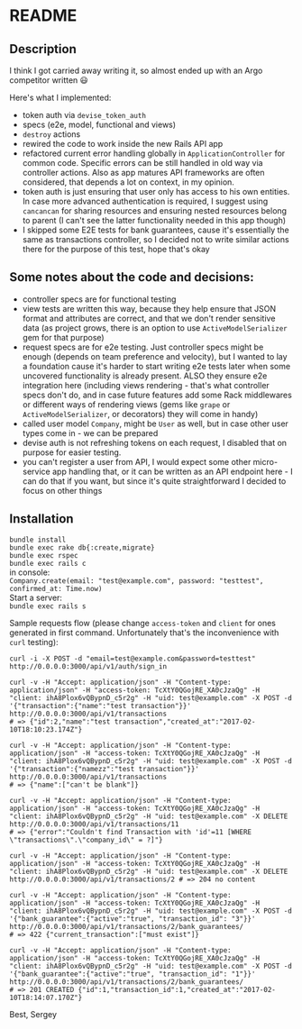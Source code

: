 # README

## Description

I think I got carried away writing it, so almost ended up with an Argo competitor written :smiley:

Here's what I implemented:   
- token auth via `devise_token_auth`
- specs (e2e, model, functional and views)
- `destroy` actions
- rewired the code to work inside the new Rails API app
- refactored current error handling globally in `ApplicationController` for common code. Specific errors can be still handled in old way via controller actions. Also as app matures API frameworks are often considered, that depends a lot on context, in my opinion.
- token auth is just ensuring that user only has access to his own entities. In case more advanced authentication is required, I suggest using `cancancan` for sharing resources and ensuring nested resources belong to parent (I can't see the latter functionality needed in this app though)
- I skipped some E2E tests for bank guarantees, cause it's essentially the same as transactions controller, so I decided not to write similar actions there for the purpose of this test, hope that's okay

## Some notes about the code and decisions:
- controller specs are for functional testing
- view tests are written this way, because they help ensure that JSON format and attributes are correct, and that we don't render sensitive data (as project grows, there is an option to use `ActiveModelSerializer` gem for that purpose)
- request specs are for e2e testing. Just controller specs might be enough (depends on team preference and velocity), but I wanted to lay a foundation cause it's harder to start writing e2e tests later when some uncovered functionality is already present.
ALSO they ensure e2e integration here (including views rendering - that's what controller specs don't do, and in case future features add some Rack middlewares or different ways of rendering views (gems like `grape` or `ActiveModelSerializer`, or decorators) they will come in handy)
- called user model `Company`, might be `User` as well, but in case other user types come in - we can be prepared
- devise auth is not refreshing tokens on each request, I disabled that on purpose for easier testing.
- you can't register a user from API, I would expect some other micro-service app handling that, or it can be written as an API endpoint here - I can do that if you want, but since it's quite straightforward I decided to focus on other things

## Installation
`bundle install`   
`bundle exec rake db{:create,migrate}`   
`bundle exec rspec`   
`bundle exec rails c`   
in console:    
`Company.create(email: "test@example.com", password: "testtest", confirmed_at: Time.now)`   
Start a server:   
`bundle exec rails s`

Sample requests flow (please change `access-token` and `client` for ones generated in first command. Unfortunately that's the inconvenience with `curl` testing):
```
curl -i -X POST -d "email=test@example.com&password=testtest" http://0.0.0.0:3000/api/v1/auth/sign_in

curl -v -H "Accept: application/json" -H "Content-type: application/json" -H "access-token: TcXtY0QGojRE_XA0cJzaQg" -H "client: ihA8Plox6vQBypnD_c5r2g" -H "uid: test@example.com" -X POST -d '{"transaction":{"name":"test transaction"}}'  http://0.0.0.0:3000/api/v1/transactions 
# => {"id":2,"name":"test transaction","created_at":"2017-02-10T18:10:23.174Z"}

curl -v -H "Accept: application/json" -H "Content-type: application/json" -H "access-token: TcXtY0QGojRE_XA0cJzaQg" -H "client: ihA8Plox6vQBypnD_c5r2g" -H "uid: test@example.com" -X POST -d '{"transaction":{"namezz":"test transaction"}}'  http://0.0.0.0:3000/api/v1/transactions 
# => {"name":["can't be blank"]}

curl -v -H "Accept: application/json" -H "Content-type: application/json" -H "access-token: TcXtY0QGojRE_XA0cJzaQg" -H "client: ihA8Plox6vQBypnD_c5r2g" -H "uid: test@example.com" -X DELETE http://0.0.0.0:3000/api/v1/transactions/11 
# => {"error":"Couldn't find Transaction with 'id'=11 [WHERE \"transactions\".\"company_id\" = ?]"}

curl -v -H "Accept: application/json" -H "Content-type: application/json" -H "access-token: TcXtY0QGojRE_XA0cJzaQg" -H "client: ihA8Plox6vQBypnD_c5r2g" -H "uid: test@example.com" -X DELETE http://0.0.0.0:3000/api/v1/transactions/2 # => 204 no content

curl -v -H "Accept: application/json" -H "Content-type: application/json" -H "access-token: TcXtY0QGojRE_XA0cJzaQg" -H "client: ihA8Plox6vQBypnD_c5r2g" -H "uid: test@example.com" -X POST -d '{"bank_guarantee":{"active":"true", "transaction_id": "3"}}'  http://0.0.0.0:3000/api/v1/transactions/2/bank_guarantees/ 
# => 422 {"current_transaction":["must exist"]}

curl -v -H "Accept: application/json" -H "Content-type: application/json" -H "access-token: TcXtY0QGojRE_XA0cJzaQg" -H "client: ihA8Plox6vQBypnD_c5r2g" -H "uid: test@example.com" -X POST -d '{"bank_guarantee":{"active":"true", "transaction_id": "1"}}'  http://0.0.0.0:3000/api/v1/transactions/2/bank_guarantees/ 
# => 201 CREATED {"id":1,"transaction_id":1,"created_at":"2017-02-10T18:14:07.170Z"}
```

Best,
Sergey